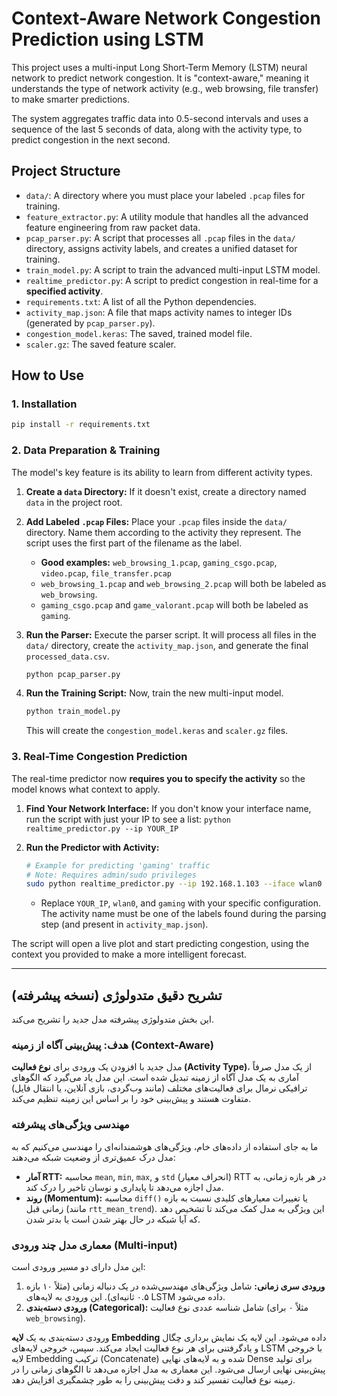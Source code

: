 # Context-Aware Network Congestion Prediction using LSTM

This project uses a multi-input Long Short-Term Memory (LSTM) neural network to predict network congestion. It is "context-aware," meaning it understands the type of network activity (e.g., web browsing, file transfer) to make smarter predictions.

The system aggregates traffic data into 0.5-second intervals and uses a sequence of the last 5 seconds of data, along with the activity type, to predict congestion in the next second.

## Project Structure

- `data/`: A directory where you must place your labeled `.pcap` files for training.
- `feature_extractor.py`: A utility module that handles all the advanced feature engineering from raw packet data.
- `pcap_parser.py`: A script that processes all `.pcap` files in the `data/` directory, assigns activity labels, and creates a unified dataset for training.
- `train_model.py`: A script to train the advanced multi-input LSTM model.
- `realtime_predictor.py`: A script to predict congestion in real-time for a **specified activity**.
- `requirements.txt`: A list of all the Python dependencies.
- `activity_map.json`: A file that maps activity names to integer IDs (generated by `pcap_parser.py`).
- `congestion_model.keras`: The saved, trained model file.
- `scaler.gz`: The saved feature scaler.

## How to Use

### 1. Installation
```bash
pip install -r requirements.txt
```

### 2. Data Preparation & Training

The model's key feature is its ability to learn from different activity types.

1.  **Create a `data` Directory:** If it doesn't exist, create a directory named `data` in the project root.
2.  **Add Labeled `.pcap` Files:** Place your `.pcap` files inside the `data/` directory. Name them according to the activity they represent. The script uses the first part of the filename as the label.
    -   **Good examples:** `web_browsing_1.pcap`, `gaming_csgo.pcap`, `video.pcap`, `file_transfer.pcap`
    -   `web_browsing_1.pcap` and `web_browsing_2.pcap` will both be labeled as `web_browsing`.
    -   `gaming_csgo.pcap` and `game_valorant.pcap` will both be labeled as `gaming`.

3.  **Run the Parser:** Execute the parser script. It will process all files in the `data/` directory, create the `activity_map.json`, and generate the final `processed_data.csv`.
    ```bash
    python pcap_parser.py
    ```

4.  **Run the Training Script:** Now, train the new multi-input model.
    ```bash
    python train_model.py
    ```
    This will create the `congestion_model.keras` and `scaler.gz` files.

### 3. Real-Time Congestion Prediction

The real-time predictor now **requires you to specify the activity** so the model knows what context to apply.

1.  **Find Your Network Interface:** If you don't know your interface name, run the script with just your IP to see a list: `python realtime_predictor.py --ip YOUR_IP`

2.  **Run the Predictor with Activity:**
    ```bash
    # Example for predicting 'gaming' traffic
    # Note: Requires admin/sudo privileges
    sudo python realtime_predictor.py --ip 192.168.1.103 --iface wlan0 --activity gaming
    ```
    - Replace `YOUR_IP`, `wlan0`, and `gaming` with your specific configuration. The activity name must be one of the labels found during the parsing step (and present in `activity_map.json`).

The script will open a live plot and start predicting congestion, using the context you provided to make a more intelligent forecast.

---

## تشریح دقیق متدولوژی (نسخه پیشرفته)

این بخش متدولوژی پیشرفته مدل جدید را تشریح می‌کند.

### هدف: پیش‌بینی آگاه از زمینه (Context-Aware)

مدل جدید با افزودن یک ورودی برای **نوع فعالیت (Activity Type)**، از یک مدل صرفاً آماری به یک مدل آگاه از زمینه تبدیل شده است. این مدل یاد می‌گیرد که الگوهای ترافیکی نرمال برای فعالیت‌های مختلف (مانند وب‌گردی، بازی آنلاین، یا انتقال فایل) متفاوت هستند و پیش‌بینی خود را بر اساس این زمینه تنظیم می‌کند.

### مهندسی ویژگی‌های پیشرفته

ما به جای استفاده از داده‌های خام، ویژگی‌های هوشمندانه‌ای را مهندسی می‌کنیم که به مدل درک عمیق‌تری از وضعیت شبکه می‌دهند:
- **آمار RTT:** محاسبه `mean`, `min`, `max`, و `std` (انحراف معیار) RTT در هر بازه زمانی، به مدل اجازه می‌دهد تا پایداری و نوسان تاخیر را درک کند.
- **روند (Momentum):** محاسبه `diff()` یا تغییرات معیارهای کلیدی نسبت به بازه زمانی قبل (مانند `rtt_mean_trend`). این ویژگی به مدل کمک می‌کند تا تشخیص دهد که آیا شبکه در حال بهتر شدن است یا بدتر شدن.

### معماری مدل چند ورودی (Multi-input)

این مدل دارای دو مسیر ورودی است:
1.  **ورودی سری زمانی:** شامل ویژگی‌های مهندسی‌شده در یک دنباله زمانی (مثلاً ۱۰ بازه ۰.۵ ثانیه‌ای). این ورودی به لایه‌های LSTM داده می‌شود.
2.  **ورودی دسته‌بندی (Categorical):** شامل شناسه عددی نوع فعالیت (مثلاً ۰ برای `web_browsing`).

ورودی دسته‌بندی به یک **لایه Embedding** داده می‌شود. این لایه یک نمایش برداری چگال و یادگرفتنی برای هر نوع فعالیت ایجاد می‌کند. سپس، خروجی لایه‌های LSTM با خروجی لایه Embedding ترکیب (Concatenate) شده و به لایه‌های نهایی Dense برای تولید پیش‌بینی نهایی ارسال می‌شود. این معماری به مدل اجازه می‌دهد تا الگوهای زمانی را در زمینه نوع فعالیت تفسیر کند و دقت پیش‌بینی را به طور چشمگیری افزایش دهد.
